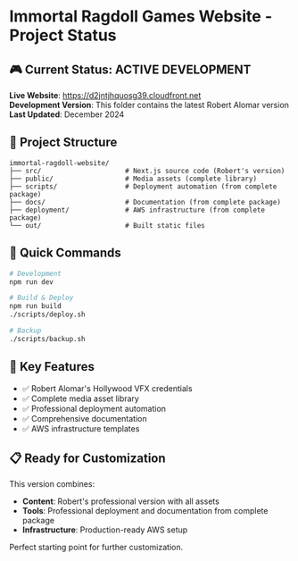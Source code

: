 # Immortal Ragdoll Games Website - Project Status

## 🎮 Current Status: **ACTIVE DEVELOPMENT**

**Live Website**: https://d2jntjhquosg39.cloudfront.net  
**Development Version**: This folder contains the latest Robert Alomar version  
**Last Updated**: December 2024  

## 📁 Project Structure

```
immortal-ragdoll-website/
├── src/                     # Next.js source code (Robert's version)
├── public/                  # Media assets (complete library)
├── scripts/                 # Deployment automation (from complete package)
├── docs/                    # Documentation (from complete package)
├── deployment/              # AWS infrastructure (from complete package)
└── out/                     # Built static files
```

## 🚀 Quick Commands

```bash
# Development
npm run dev

# Build & Deploy
npm run build
./scripts/deploy.sh

# Backup
./scripts/backup.sh
```

## 🎯 Key Features

- ✅ Robert Alomar's Hollywood VFX credentials
- ✅ Complete media asset library
- ✅ Professional deployment automation
- ✅ Comprehensive documentation
- ✅ AWS infrastructure templates

## 📋 Ready for Customization

This version combines:
- **Content**: Robert's professional version with all assets
- **Tools**: Professional deployment and documentation from complete package
- **Infrastructure**: Production-ready AWS setup

Perfect starting point for further customization.